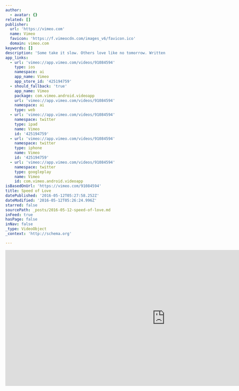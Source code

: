 ```yaml
---
author:
  - avatar: {}
related: []
publisher:
  url: 'https://vimeo.com'
  name: Vimeo
  favicon: 'https://f.vimeocdn.com/images_v6/favicon.ico'
  domain: vimeo.com
keywords: []
description: 'Some take it slow. Others love like no tomorrow. Written & Directed by Nicholas Maggio Starring Nathan Mitchell & Mariella Valentino Director Of Photography Justin...'
app_links:
  - url: 'vimeo://app.vimeo.com/videos/91084594'
    type: ios
    namespace: ai
    app_name: Vimeo
    app_store_id: '425194759'
  - should_fallback: 'true'
    app_name: Vimeo
    package: com.vimeo.android.videoapp
    url: 'vimeo://app.vimeo.com/videos/91084594'
    namespace: ai
    type: web
  - url: 'vimeo://app.vimeo.com/videos/91084594'
    namespace: twitter
    type: ipad
    name: Vimeo
    id: '425194759'
  - url: 'vimeo://app.vimeo.com/videos/91084594'
    namespace: twitter
    type: iphone
    name: Vimeo
    id: '425194759'
  - url: 'vimeo://app.vimeo.com/videos/91084594'
    namespace: twitter
    type: googleplay
    name: Vimeo
    id: com.vimeo.android.videoapp
isBasedOnUrl: 'https://vimeo.com/91084594'
title: Speed of Love
datePublished: '2016-05-12T05:27:58.252Z'
dateModified: '2016-05-12T05:26:24.996Z'
starred: false
sourcePath: _posts/2016-05-12-speed-of-love.md
inFeed: true
hasPage: false
inNav: false
_type: VideoObject
_context: 'http://schema.org'

---
```

<iframe src="https://cdn.embedly.com/widgets/media.html?src=https%3A%2F%2Fplayer.vimeo.com%2Fvideo%2F91084594&amp;src_secure=1&amp;url=https%3A%2F%2Fvimeo.com%2F91084594&amp;image=https%3A%2F%2Fi.vimeocdn.com%2Fvideo%2F470437063_1280x544.jpg&amp;key=b7d04c9b404c499eba89ee7072e1c4f7&amp;type=text%2Fhtml&amp;schema=vimeo" width="1000" height="425" scrolling="no" frameborder="0" allowfullscreen="" style=""></iframe>